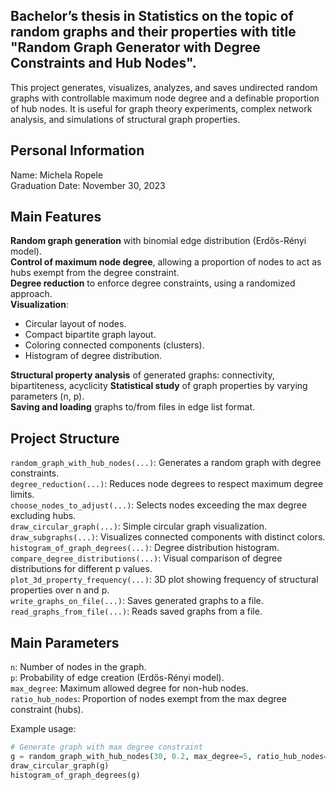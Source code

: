 ## Bachelor’s thesis in Statistics on the topic of random graphs and their properties with title "Random Graph Generator with Degree Constraints and Hub Nodes".

This project generates, visualizes, analyzes, and saves undirected random graphs with controllable maximum node degree and a definable proportion of hub nodes. It is useful for graph theory experiments, complex network analysis, and simulations of structural graph properties.

## Personal Information

Name: Michela Ropele  
Graduation Date: November 30, 2023

## Main Features

**Random graph generation** with binomial edge distribution (Erdős-Rényi model).  
**Control of maximum node degree**, allowing a proportion of nodes to act as hubs exempt from the degree constraint.  
**Degree reduction** to enforce degree constraints, using a randomized approach.  
**Visualization**:  
  - Circular layout of nodes.
  - Compact bipartite graph layout.
  - Coloring connected components (clusters).
  - Histogram of degree distribution.

**Structural property analysis** of generated graphs: connectivity, bipartiteness, acyclicity
**Statistical study** of graph properties by varying parameters (n, p).  
**Saving and loading** graphs to/from files in edge list format.

## Project Structure

`random_graph_with_hub_nodes(...)`: Generates a random graph with degree constraints.  
`degree_reduction(...)`: Reduces node degrees to respect maximum degree limits.  
`choose_nodes_to_adjust(...)`: Selects nodes exceeding the max degree excluding hubs.  
`draw_circular_graph(...)`: Simple circular graph visualization.  
`draw_subgraphs(...)`: Visualizes connected components with distinct colors.  
`histogram_of_graph_degrees(...)`: Degree distribution histogram.  
`compare_degree_distributions(...)`: Visual comparison of degree distributions for different p values.  
`plot_3d_property_frequency(...)`: 3D plot showing frequency of structural properties over n and p.  
`write_graphs_on_file(...)`: Saves generated graphs to a file.  
`read_graphs_from_file(...)`: Reads saved graphs from a file.  

## Main Parameters

`n`: Number of nodes in the graph.  
`p`: Probability of edge creation (Erdős-Rényi model).  
`max_degree`: Maximum allowed degree for non-hub nodes.  
`ratio_hub_nodes`: Proportion of nodes exempt from the max degree constraint (hubs).  

Example usage:
```python
# Generate graph with max degree constraint
g = random_graph_with_hub_nodes(30, 0.2, max_degree=5, ratio_hub_nodes=0.1, print_details=True)
draw_circular_graph(g)
histogram_of_graph_degrees(g)
